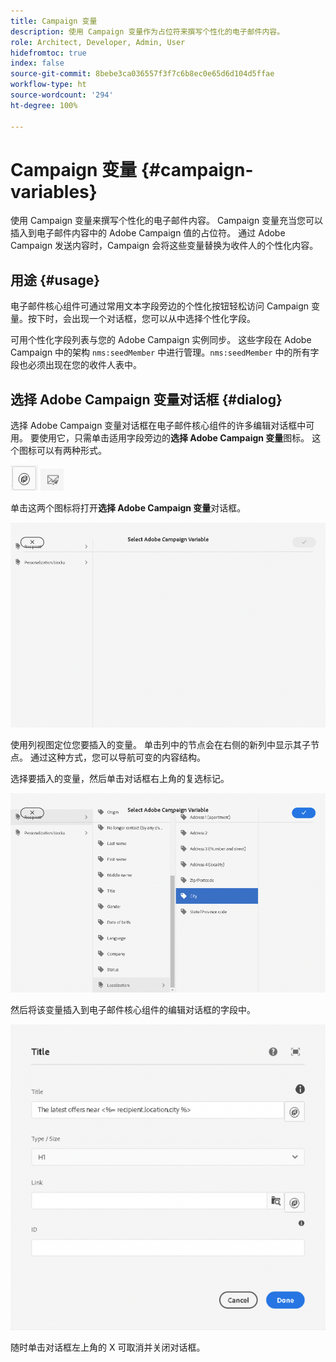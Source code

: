 ```yaml
---
title: Campaign 变量
description: 使用 Campaign 变量作为占位符来撰写个性化的电子邮件内容。
role: Architect, Developer, Admin, User
hidefromtoc: true
index: false
source-git-commit: 8bebe3ca036557f3f7c6b8ec0e65d6d104d5ffae
workflow-type: ht
source-wordcount: '294'
ht-degree: 100%

---
```



# Campaign 变量 {#campaign-variables}

使用 Campaign 变量来撰写个性化的电子邮件内容。 Campaign 变量充当您可以插入到电子邮件内容中的 Adobe Campaign 值的占位符。 通过 Adobe Campaign 发送内容时，Campaign 会将这些变量替换为收件人的个性化内容。

## 用途 {#usage}

电子邮件核心组件可通过常用文本字段旁边的个性化按钮轻松访问 Campaign 变量。按下时，会出现一个对话框，您可以从中选择个性化字段。

可用个性化字段列表与您的 Adobe Campaign 实例同步。 这些字段在 Adobe Campaign 中的架构 `nms:seedMember` 中进行管理。`nms:seedMember` 中的所有字段也必须出现在您的收件人表中。

## 选择 Adobe Campaign 变量对话框 {#dialog}

选择 Adobe Campaign 变量对话框在电子邮件核心组件的许多编辑对话框中可用。 要使用它，只需单击适用字段旁边的&#x200B;**选择 Adobe Campaign 变量**&#x200B;图标。 这个图标可以有两种形式。

![Adobe Campaign 按钮](/help/email/assets/campaign-button.png)
![选择 Adobe Campaign 变量图标](/help/email/assets/select-adobe-campaign-variable-icon.png)

单击这两个图标将打开&#x200B;**选择 Adobe Campaign 变量**&#x200B;对话框。

![选择 Adobe Campaign 变量对话框](assets/select-campaign-variable-dialog.png)

使用列视图定位您要插入的变量。 单击列中的节点会在右侧的新列中显示其子节点。 通过这种方式，您可以导航可变的内容结构。

选择要插入的变量，然后单击对话框右上角的复选标记。

![已选择 Adobe Campaign 变量](assets/select-campaign-variable-dialog-selected.png)

然后将该变量插入到电子邮件核心组件的编辑对话框的字段中。

![Campaign 变量插入到编辑对话框中](assets/campaign-variable.png)

随时单击对话框左上角的 X 可取消并关闭对话框。
